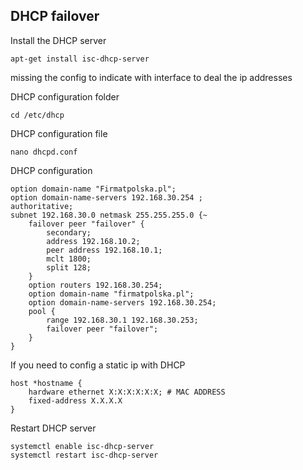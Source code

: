 ## DHCP failover 
Install the DHCP server 
```
apt-get install isc-dhcp-server
```
missing the config to indicate with interface to deal the ip addresses

DHCP configuration folder 
```
cd /etc/dhcp
```


DHCP configuration file 
```
nano dhcpd.conf
```
DHCP configuration 

```
option domain-name "Firmatpolska.pl"; 
option domain-name-servers 192.168.30.254 ;
authoritative;
subnet 192.168.30.0 netmask 255.255.255.0 {~
    failover peer "failover" {
        secondary;
        address 192.168.10.2; 
        peer address 192.168.10.1; 
        mclt 1800;
        split 128;
    }
    option routers 192.168.30.254;
    option domain-name "firmatpolska.pl";
    option domain-name-servers 192.168.30.254;
    pool {
        range 192.168.30.1 192.168.30.253;
        failover peer "failover";
    }
}
```

If you need to config a static ip with DHCP 
```
host *hostname {
    hardware ethernet X:X:X:X:X:X; # MAC ADDRESS
    fixed-address X.X.X.X 
}
```

Restart DHCP server
```
systemctl enable isc-dhcp-server
systemctl restart isc-dhcp-server
```